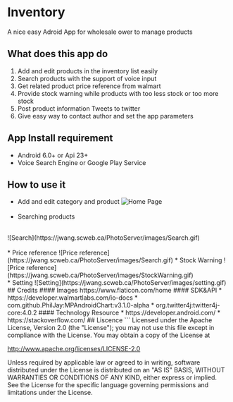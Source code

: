# Inventory 
A nice easy Adroid App for wholesale ower to manage products 
## What does this app do
1. Add and edit products in the inventory list easily
2. Search products with the support of  voice input
3. Get related product price reference from walmart
4. Provide stock warning while products with too less stock or too more stock
5. Post product information Tweets to twitter
6. Give easy way to contact author and set the app parameters
## App Install requirement
* Android 6.0+ or Api 23+
* Voice Search Engine or Google Play Service
## How to use it
* Add and edit category and product
![Home Page](https://jwang.scweb.ca/PhotoServer/images/Home.gif)
<br/><br/>
* Searching products
<br/>
![Search](https://jwang.scweb.ca/PhotoServer/images/Search.gif)
<br/><br/>
* Price reference
![Price reference](https://jwang.scweb.ca/PhotoServer/images/Search.gif)
* Stock Warning
![Price reference](https://jwang.scweb.ca/PhotoServer/images/StockWarning.gif)
<br/>
* Setting
![Setting](https://jwang.scweb.ca/PhotoServer/images/setting.gif)
<br/>
## Credits
#### Images
   https://www.flaticon.com/home
#### SDK&API
*   https://developer.walmartlabs.com/io-docs
*   com.github.PhilJay:MPAndroidChart:v3.1.0-alpha
*   org.twitter4j:twitter4j-core:4.0.2
#### Technology Resource
*  https://developer.android.com/               
*  https://stackoverflow.com/
## Liscence
```
Licensed under the Apache License, Version 2.0 (the "License");
you may not use this file except in compliance with the License.
You may obtain a copy of the License at

   http://www.apache.org/licenses/LICENSE-2.0

Unless required by applicable law or agreed to in writing, software
distributed under the License is distributed on an "AS IS" BASIS,
WITHOUT WARRANTIES OR CONDITIONS OF ANY KIND, either express or implied.
See the License for the specific language governing permissions and
limitations under the License.

```
